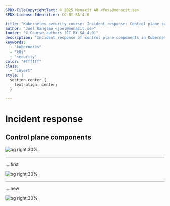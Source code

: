 ```yaml
---
SPDX-FileCopyrightText: © 2025 Menacit AB <foss@menacit.se>
SPDX-License-Identifier: CC-BY-SA-4.0

title: "Kubernetes security course: Incident response: Control plane components"
author: "Joel Rangsmo <joel@menacit.se>"
footer: "© Course authors (CC BY-SA 4.0)"
description: "Incident response of control plane components in Kubernetes"
keywords:
  - "kubernetes"
  - "k8s"
  - "security"
color: "#ffffff"
class:
  - "invert"
style: |
  section.center {
    text-align: center;
  }

---
```

<!-- _footer: "%ATTRIBUTION_PREFIX% Forsaken Fotos (CC BY 2.0)" -->
# Incident response
## Control plane components

![bg right:30%](images/airplane_wreck.jpg)

<!--
-->

---
<!-- _footer: "%ATTRIBUTION_PREFIX% Forsaken Fotos (CC BY 2.0)" -->
....first

![bg right:30%](images/airplane_wreck.jpg)

<!--
-->

---
<!-- _footer: "%ATTRIBUTION_PREFIX% " -->
....new

![bg right:30%](images/.jpg)

<!--
-->

